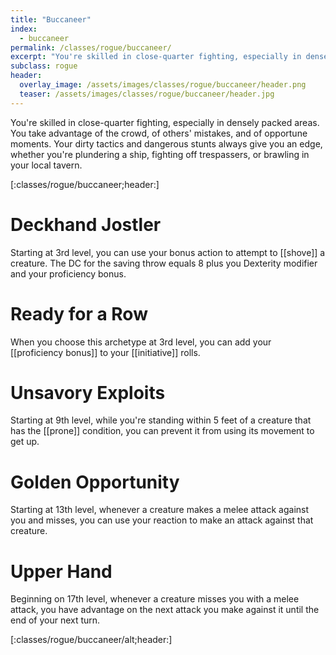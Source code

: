 ```yaml
---
title: "Buccaneer"
index: 
  - buccaneer
permalink: /classes/rogue/buccaneer/
excerpt: "You're skilled in close-quarter fighting, especially in densely packed areas. You take advantage of the crowd, of others' mistakes, and of opportune moments."
subclass: rogue
header:
  overlay_image: /assets/images/classes/rogue/buccaneer/header.png
  teaser: /assets/images/classes/rogue/buccaneer/header.jpg
---
```

You're skilled in close-quarter fighting, especially in densely packed areas. You take advantage of the crowd, of others' mistakes, and of opportune moments. Your dirty tactics and dangerous stunts always give you an edge, whether you're plundering a ship, fighting off trespassers, or brawling in your local tavern.

[:classes/rogue/buccaneer;header:]

# Deckhand Jostler
Starting at 3rd level, you can use your bonus action to attempt to [[shove]] a creature. The DC for the saving throw equals 8 plus you Dexterity modifier and your proficiency bonus.

# Ready for a Row
When you choose this archetype at 3rd level, you can add your [[proficiency bonus]] to your [[initiative]] rolls.

# Unsavory Exploits
Starting at 9th level, while you're standing within 5 feet of a creature that has the [[prone]] condition, you can prevent it from using its movement to get up.

# Golden Opportunity
Starting at 13th level, whenever a creature makes a melee attack against you and misses, you can use your reaction to make an attack against that creature.

# Upper Hand
Beginning on 17th level, whenever a creature misses you with a melee attack, you have advantage on the next attack you make against it until the end of your next turn.

[:classes/rogue/buccaneer/alt;header:]
